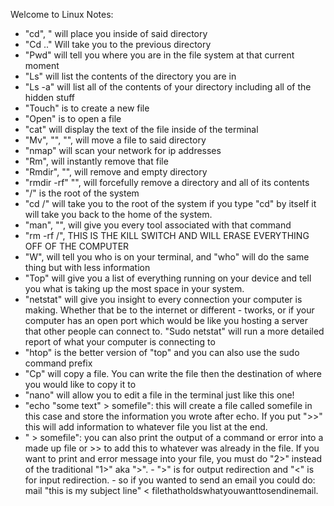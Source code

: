 Welcome to Linux Notes:


- "cd", "<directoryname> will place you inside of said directory
- "Cd .." Will take you to the previous directory
- "Pwd" will tell you where you are in the file system at that current moment
- "Ls" will list the contents of the directory you are in
- "Ls -a" will list all of the contents of your directory including all of the hidden stuff
- "Touch" is to create a new file
- "Open" is to open a file
- "cat" will display the text of the file inside of the terminal
- "Mv", "<filename>", "<directoryname>", will move a file to said directory
- "nmap" will scan your network for ip addresses
- "Rm", <filename> will instantly remove that file
- "Rmdir", "<directoryname>", will remove and empty directory
- "rmdir -rf" "<directoryname>", will forcefully remove a directory and all of its contents
- "/" is the root of the system 
- "cd /" will take you to the root of the system if you type "cd" by itself it will take you back to the home of the system.
- "man", "<nameofcommand>", will give you every tool associated with that command
- "rm -rf /", THIS IS THE KILL SWITCH AND WILL ERASE EVERYTHING OFF OF THE COMPUTER
- "W", will tell you who is on your terminal, and "who" will do the same thing but with less information 
- "Top" will give you a list of everything running on your device and tell you what is taking up the most space in your system.
- "netstat" will give you insight to every connection your computer is making. Whether that be to the internet or different - tworks, or if your computer has an open port which would be like you hosting a server that other people can connect to. "Sudo netstat" will run a more detailed report of what your computer is connecting to
- "htop" is the better version of "top" and you can also use the sudo command prefix
- "Cp" will copy a file. You can write the file then the destination of where you would like to copy it to 
- "nano" will allow you to edit a file in the terminal just like this one!
- "echo "some text" > somefile": this will create a file called somefile in this case and store the information you wrote after echo. If you put ">>" this will add information to whatever
file you list at the end.
- "<some sort of command or error> > somefile": you can also print the output of a command or error into a made up file or >> to add this to whatever was already in the file. If you want to
print and error message into your file, you must do "2>" instead of the traditional "1>" aka ">".
      - ">" is for output redirection and "<" is for input redirection.
      - so if you wanted to send an email you could do: mail "this is my subject line" < filethatholdswhatyouwanttosendinemail.
